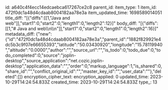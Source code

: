 id: a640c4f4ecc14edcaebca617267ce2c8
parent_id: 
item_type: 1
item_id: 472f0dc1a48d4cdaab8004182aa78e3a
item_updated_time: 1698589014051
title_diff: "[{\"diffs\":[[1,\"Java and web\"]],\"start1\":0,\"start2\":0,\"length1\":0,\"length2\":12}]"
body_diff: "[{\"diffs\":[[1,\"# Java and web\\\n\\\n\"]],\"start1\":0,\"start2\":0,\"length1\":0,\"length2\":16}]"
metadata_diff: {"new":{"id":"472f0dc1a48d4cdaab8004182aa78e3a","parent_id":"1882f829921e4dc5b3c9f07e66655393","latitude":"50.03430920","longitude":"15.78119940","altitude":"0.0000","author":"","source_url":"","is_todo":0,"todo_due":0,"todo_completed":0,"source":"joplin-desktop","source_application":"net.cozic.joplin-desktop","application_data":"","order":0,"markup_language":1,"is_shared":0,"share_id":"","conflict_original_id":"","master_key_id":"","user_data":""},"deleted":[]}
encryption_cipher_text: 
encryption_applied: 0
updated_time: 2023-10-29T14:24:54.833Z
created_time: 2023-10-29T14:24:54.833Z
type_: 13